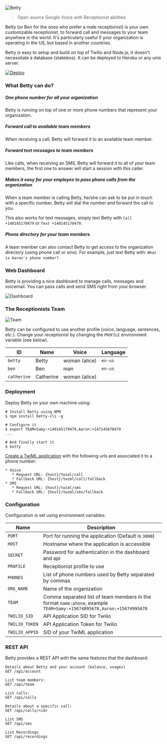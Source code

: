 ![Betty](https://github.com/SamyPesse/betty/blob/master/public/images/betty.png?raw=true)

> Open source Google Voice with Receptionist abilities

Betty (or Ben for the ones who prefer a male receptionist) is your own customizable receptionist, to forward call and messages to your team anywhere in the world. It's particularly useful if your organization is operating in the US, but based in another countries.

Betty is easy to setup and build on top of Twilio and Node.js, it doesn't necessitate a database (stateless). It can be deployed to Heroku or any unix server.

[![Deploy](https://www.herokucdn.com/deploy/button.png)](https://heroku.com/deploy)

### What Betty can do?

##### One phone number for all your organization

Betty is running on top of one or more phone numbers that represent your organization.

##### Forward call to available team members

When receiving a call, Betty will forward it to an available team member.

##### Forward text messages to team members

Like calls, when receiving an SMS, Betty will forward it to all of your team members, the first one to answer will start a session with this caller.

##### Makes it easy for your employee to pass phone calls from the organization

When a team member is calling Betty, he/she can ask to be put in touch with a specific number, Betty will dial the number and forward the call to you.

This also works for text messages, simply text Betty with `Call +140145170479` or `Text +140145170479`.

##### Phone directory for your team members

A team member can also contact Betty to get access to the organization directory (using phone call or sms). For example, just text Betty with: `What is Aaron's phone number?`.

### Web Dashboard

Betty is providing a nice dashboard to manage calls, messages and voicemail. You can pass calls and send SMS right from your browser.

![Dashboard](https://github.com/SamyPesse/betty/blob/master/public/images/preview.png?raw=true)

### The Receptionists Team

![Team](https://github.com/SamyPesse/betty/blob/master/public/images/team.png?raw=true)

Betty can be configured to use another profile (voice, language, sentences, etc.). Change your receptionist by changing the `PROFILE` environment variable (see below).

| ID          | Name | Voice | Language |
| ----------- | ---- | ----- | -------- |
| `betty`     | Betty | woman (alice) | `en-us` |
| `ben`       | Ben | man | `en-us` |
| `catherine` | Catherine | woman (alice) |

### Deployment

Deploy Betty on your own machine using:

```
# Install Betty using NPM
$ npm install betty-cli -g

# Configure it
$ export TEAM=Samy:+140145170479,Aaron:+147145670479
...

# And finally start it
$ betty
```

[Create a TwiML application](https://www.twilio.com/help/faq/twilio-client/how-do-i-create-a-twiml-app) with the following urls and associated it to a phone number:

```
* Voice
   * Request URL: {host}/twiml/call
   * Fallback URL: {host}/twiml/call/fallback
* SMS
   * Request URL: {host}/twiml/sms
   * Fallback URL: {host}/twiml/sms/fallback
```

### Configuration

Configuration is set using environment variables:

| Name         | Description         |
| ------------ | ------------------- |
| `PORT`       | Port for running the application (Default is `3000`) |
| `HOST`       | Hostname where the application is accessible |
| `SECRET`     | Password for authentication in the dashboard and api |
| `PROFILE`    | Receptionist profile to use |
| `PHONES`     | List of phone numbers used by Betty separated by commas |
| `ORG_NAME`   | Name of the organization |
| `TEAM`       | Comma separated list of team members in the format `name:phone`, example `TEAM=Samy:+15674895678,Aaron:+15674995678` |
| `TWILIO_SID` | API Application SID for Twilio |
| `TWILIO_TOKEN` | API Application Token for Twilio |
| `TWILIO_APPID` | SID of your TwiML application |

### REST API

Betty provides a REST API with the same features that the dashboard:

```
Details about Betty and your account (balance, usages)
GET /api/account

List team members:
GET /api/team

List calls:
GET /api/calls

Details about a specific call:
GET /api/calls/<id>

List SMS
GET /api/sms

List Recordings
GET /api/recordings
```
